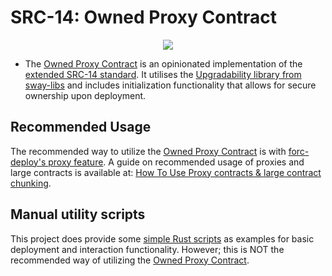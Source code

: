 # SRC-14: Owned Proxy Contract

<p align="center">
<a href="https://crates.io/crates/forc/0.63.5" alt="forc">
        <img src="https://img.shields.io/badge/forc-v0.63.5-orange" />
    </a>
</p>

- The [Owned Proxy Contract](./contract/src/main.sw) is an opinionated implementation of the [extended SRC-14 standard](https://docs.fuel.network/docs/sway-standards/src-14-simple-upgradeable-proxies/). It utilises the [Upgradability library from sway-libs](https://docs.fuel.network/docs/sway-libs/upgradability/) and includes initialization functionality that allows for secure ownership upon deployment.

## Recommended Usage

The recommended way to utilize the [Owned Proxy Contract](./contract/src/main.sw) is with [forc-deploy's proxy feature](https://docs.fuel.network/docs/forc/plugins/forc_client/#proxy-contracts). A guide on recommended usage of proxies and large contracts is available at: [How To Use Proxy contracts & large contract chunking](https://github.com/FuelLabs/proxy-chunks-minimal-example/tree/main).

## Manual utility scripts

This project does provide some [simple Rust scripts](./scripts/README.md) as examples for basic deployment and interaction functionality. However; this is NOT the recommended way of utilizing the [Owned Proxy Contract](./contract/src/main.sw).
